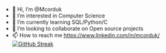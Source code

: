 - 👋 Hi, I’m @Mcorduk
- 👀 I’m interested in Computer Science
- 🌱 I’m currently learning SQL/Python/C
- 💞️ I’m looking to collaborate on Open source projects
- 📫 How to reach me https://www.linkedin.com/in/mcorduk/
[![GitHub Streak](https://streak-stats.demolab.com/?user=Mcorduk)](https://git.io/streak-stats)
